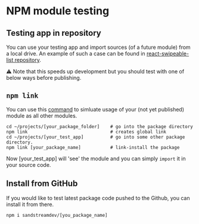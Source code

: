 # NPM module testing

## Testing app in repository

You can use your testing app and import sources (of a future module) from a local drive. An example of such a case can be found in [react-swipeable-list repository](https://github.com/sandstreamdev/react-swipeable-list).

:warning: Note that this speeds up development but you should test with one of below ways before publishing.

## `npm link`

You can use this [command](https://docs.npmjs.com/cli/link) to simluate usage of your (not yet published) module as all other modules.

```
cd ~/projects/[your_package_folder]    # go into the package directory
npm link                               # creates global link
cd ~/projects/[your_test_app]          # go into some other package directory.
npm link [your_package_name]           # link-install the package
```

Now [your_test_app] will 'see' the module and you can simply `import` it in your source code.

## Install from GitHub

If you would like to test latest package code pushed to the Github, you can install it from there.

`npm i sandstreamdev/[you_package_name]`
